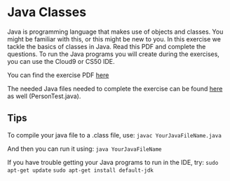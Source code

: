 # Java Classes

Java is programming language that makes use of objects and classes. You might be familiar with this, or this might be new to you. In this exercise we tackle the basics of classes in Java. 
Read this PDF and complete the questions. To run the Java programs you will create during the exercises, you can use the Cloud9 or CS50 IDE. 

You can find the exercise PDF [here](http://www.davin.50webs.com/research/1999/egs/q2.pdf)

The needed Java files needed to complete the exercise can be found [here](http://www.davin.50webs.com/research/1999/tsj4cp.html) as well (PersonTest.java). 

## Tips
To compile your java file to a .class file, use:
`javac YourJavaFileName.java`

And then you can run it using:
`java YourJavaFileName`

If you have trouble getting your Java programs to run in the IDE, try:
`sudo apt-get update`
`sudo apt-get install default-jdk`

